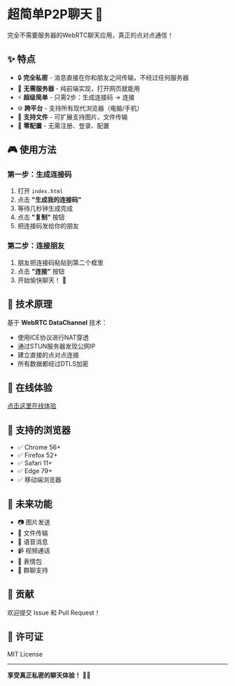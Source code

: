# 超简单P2P聊天 🚀

完全不需要服务器的WebRTC聊天应用，真正的点对点通信！

## ✨ 特点

- 🔒 **完全私密** - 消息直接在你和朋友之间传输，不经过任何服务器
- 🚀 **无需服务器** - 纯前端实现，打开网页就能用
- ⚡ **超级简单** - 只需2步：生成连接码 → 连接
- 🌐 **跨平台** - 支持所有现代浏览器（电脑/手机）
- 📁 **支持文件** - 可扩展支持图片、文件传输
- 🎯 **零配置** - 无需注册、登录、配置

## 🎮 使用方法

### 第一步：生成连接码
1. 打开 `index.html`
2. 点击 **"生成我的连接码"**
3. 等待几秒钟生成完成
4. 点击 **"复制"** 按钮
5. 把连接码发给你的朋友

### 第二步：连接朋友
1. 朋友把连接码粘贴到第二个框里
2. 点击 **"连接"** 按钮
3. 开始愉快聊天！ 🎉

## 🔧 技术原理

基于 **WebRTC DataChannel** 技术：
- 使用ICE协议进行NAT穿透
- 通过STUN服务器发现公网IP
- 建立直接的点对点连接
- 所有数据都经过DTLS加密

## 🌟 在线体验

[点击这里在线体验](https://mxppxm.github.io/chatp2p/)

## 📱 支持的浏览器

- ✅ Chrome 56+
- ✅ Firefox 52+
- ✅ Safari 11+
- ✅ Edge 79+
- ✅ 移动端浏览器

## 🔮 未来功能

- 📷 图片发送
- 📁 文件传输
- 🎵 语音消息
- 📹 视频通话
- 🎨 表情包
- 👥 群聊支持

## 🤝 贡献

欢迎提交 Issue 和 Pull Request！

## 📄 许可证

MIT License

---

**享受真正私密的聊天体验！** 💬✨

